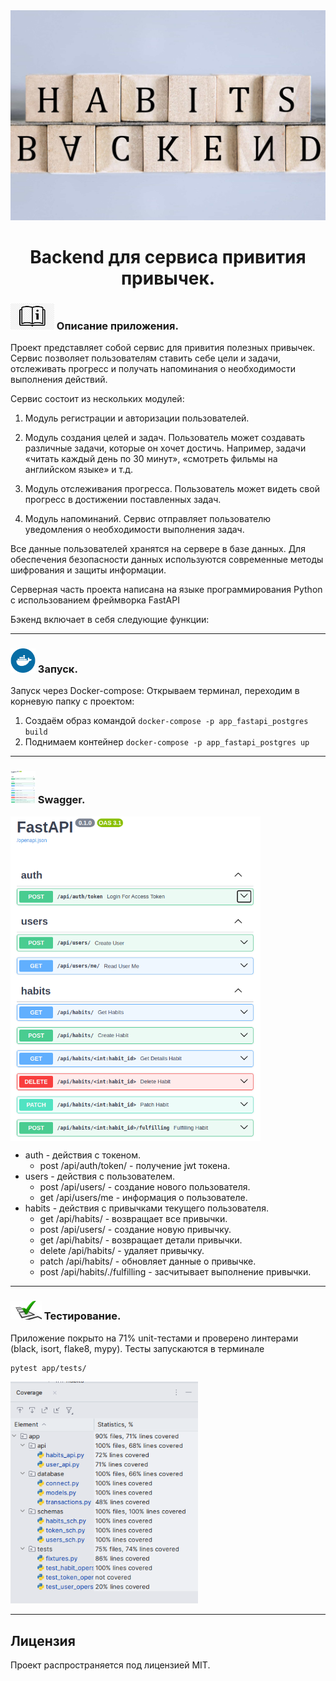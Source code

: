 <div style="text-align: center;">
<img src="./images_readme/logo.jpg" width="650" alt="logo"/>
<h1 style="text-align: center">Backend для сервиса привития привычек.</h1>
</div>

### <img src="images_readme/instruc.jpg" width="70"/> Описание приложения.
Проект представляет собой сервис для привития полезных привычек.
Сервис позволяет пользователям ставить себе цели и задачи,
отслеживать прогресс и получать напоминания о необходимости выполнения действий.

Сервис состоит из нескольких модулей:

1. Модуль регистрации и авторизации пользователей.

2. Модуль создания целей и задач. Пользователь может создавать различные задачи, которые он хочет достичь. Например, задачи «читать каждый день по 30 минут», «смотреть фильмы на английском языке» и т.д.

3. Модуль отслеживания прогресса. Пользователь может видеть свой прогресс в достижении поставленных задач.

4. Модуль напоминаний. Сервис отправляет пользователю уведомления о необходимости выполнения задач.

Все данные пользователей хранятся на сервере в базе данных. Для обеспечения безопасности данных используются современные методы шифрования и защиты информации.

Серверная часть проекта написана на языке программирования Python с использованием фреймворка FastAPI

Бэкенд включает в себя следующие функции:

---
### <img src="images_readme/docker.svg" width="40" alt="docker"/> Запуск.
Запуск через Docker-compose:
Открываем терминал, переходим в корневую папку с проектом:

1. Создаём образ командой ```docker-compose -p app_fastapi_postgres build```
2. Поднимаем контейнер ```docker-compose -p app_fastapi_postgres up```

---

### <img src="images_readme/swagger.png" width="40" alt="swagger"/> Swagger.
<img src="./images_readme/swagger.png" style="display:block" width="400" alt="web_enterface"/>

* auth - действия с токеном.
  * post /api/auth/token/ - получение jwt токена.
* users - действия с пользователем.
  * post /api/users/ - создание нового пользователя.
  * get /api/users/me - информация о пользователе.
* habits - действия с привычками текущего пользователя.
  * get /api/habits/ - возвращает все привычки.
  * post /api/users/ - создание новую привычку.
  * get /api/habits/<int> - возвращает детали привычки.
  * delete /api/habits/<int> - удаляет привычку.
  * patch /api/habits/<int> - обновляет данные о привычке.
  * post /api/habits/<int>./fulfilling - засчитывает выполнение привычки.

---

### <img src="images_readme/tests.jpg" width="50"/> Тестирование.
Приложение покрыто на 71% unit-тестами и проверено линтерами (black, isort, flake8, mypy).
Тесты запускаются в терминале 
```
pytest app/tests/
```
<img src="images_readme/cover_tests.png" width="300" alt="swagger"/>

---

<h2>Лицензия</h2>
Проект распространяется под лицензией MIT.